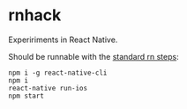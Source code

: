 # rnhack

Expeririments in React Native.

Should be runnable with the [standard rn steps](https://facebook.github.io/react-native/docs/getting-started.html#content):
```
npm i -g react-native-cli
npm i
react-native run-ios
npm start
```
